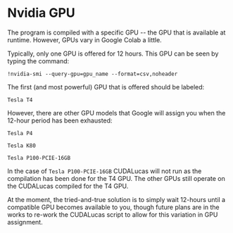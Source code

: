 # Nvidia GPU

The program is compiled with a specific GPU -- the GPU that is available
at runtime. However, GPUs vary in Google Colab a little.

Typically, only one GPU is offered for 12 hours. This GPU can be seen by
typing the  command:

`!nvidia-smi --query-gpu=gpu_name --format=csv,noheader`

The first (and most powerful) GPU that is offered should be labeled:

```
Tesla T4
```

However, there are other GPU models that Google will assign you when the
12-hour period has been exhausted:

```
Tesla P4
```

```
Tesla K80
```

```
Tesla P100-PCIE-16GB
```

In the case of `Tesla P100-PCIE-16GB` CUDALucas will not run as the compilation has been done
for the T4 GPU. The other GPUs still operate on the CUDALucas compiled for the T4 GPU.

At the moment, the tried-and-true solution is to simply wait 12-hours until a compatible GPU
becomes available to you, though future plans are in the works to re-work the CUDALucas script
to allow for this variation in GPU assignment.

